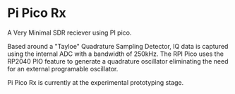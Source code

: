 Pi Pico Rx
==========

A Very Minimal SDR reciever using PI pico.

Based around a "Tayloe" Quadrature Sampling Detector, IQ data is captured using
the internal ADC with a bandwidth of 250kHz. The RPI Pico uses the RP2040 PIO
feature to generate a quadrature oscillator eliminating the need for an
external programable oscillator.

Pi Pico Rx is currently at the experimental prototyping stage.
